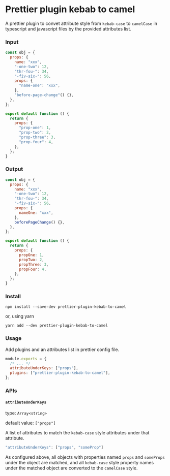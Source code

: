 # Prettier plugin kebab to camel

A prettier plugin to convet attribute style from `kebab-case` to `camelCase` in typescript and javascript files by the provided attributes list.

### Input

```js
const obj = {
  props: {
    name: "xxx",
    "-one-two": 12,
    "thr-fou-": 34,
    "-fiv-six-": 56,
    props: {
      "name-one": "xxx",
    },
    "before-page-change"() {},
  },
};

export default function () {
  return {
    props: {
      "prop-one": 1,
      "prop-two": 2,
      "prop-three": 3,
      "prop-four": 4,
    },
  };
}
```

### Output

```js
const obj = {
  props: {
    name: "xxx",
    "-one-two": 12,
    "thr-fou-": 34,
    "-fiv-six-": 56,
    props: {
      nameOne: "xxx",
    },
    beforePageChange() {},
  },
};

export default function () {
  return {
    props: {
      propOne: 1,
      propTwo: 2,
      propThree: 3,
      propFour: 4,
    },
  };
}
```

### Install

```shell
npm install --save-dev prettier-plugin-kebab-to-camel
```

or, using yarn

```shell
yarn add --dev prettier-plugin-kebab-to-camel
```

### Usage

Add plugins and an attributes list in prettier config file.

```js
module.exports = {
  /* ... */
  attributeUnderKeys: ["props"],
  plugins: ["prettier-plugin-kebab-to-camel"],
};
```

### APIs

#### `attributeUnderKeys`

type: `Array<string>`

default value: `["props"]`

A list of attributes to match the `kebab-case` style attributes under that attribute.

```js
"attributeUnderKeys": ["props", "someProp"]
```

As configured above, all objects with properties named `props` and `someProps` under the object are matched, and all `kebab-case` style property names under the matched object are converted to the `camelCase` style.
